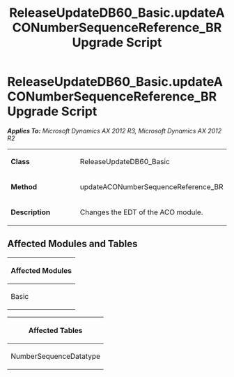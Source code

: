 ﻿---
title: ReleaseUpdateDB60_Basic.updateACONumberSequenceReference_BR Upgrade Script
TOCTitle: ReleaseUpdateDB60_Basic.updateACONumberSequenceReference_BR Upgrade Script
ms:assetid: 71db451a-20e0-be1e-8407-0c37317423b6
ms:mtpsurl: https://msdn.microsoft.com/en-us/library/JJ685811(v=AX.60)
ms:contentKeyID: 49709011
ms.date: 05/18/2015
mtps_version: v=AX.60
---

# ReleaseUpdateDB60\_Basic.updateACONumberSequenceReference\_BR Upgrade Script 


_**Applies To:** Microsoft Dynamics AX 2012 R3, Microsoft Dynamics AX 2012 R2_

<table>
<colgroup>
<col style="width: 50%" />
<col style="width: 50%" />
</colgroup>
<tbody>
<tr class="odd">
<td><p><strong>Class</strong></p></td>
<td><p>ReleaseUpdateDB60_Basic</p></td>
</tr>
<tr class="even">
<td><p><strong>Method</strong></p></td>
<td><p>updateACONumberSequenceReference_BR</p></td>
</tr>
<tr class="odd">
<td><p><strong>Description</strong></p></td>
<td><p>Changes the EDT of the ACO module.</p></td>
</tr>
</tbody>
</table>


## Affected Modules and Tables

<table>
<colgroup>
<col style="width: 100%" />
</colgroup>
<thead>
<tr class="header">
<th><p>Affected Modules</p></th>
</tr>
</thead>
<tbody>
<tr class="odd">
<td><p>Basic</p></td>
</tr>
</tbody>
</table>


<table>
<colgroup>
<col style="width: 100%" />
</colgroup>
<thead>
<tr class="header">
<th><p>Affected Tables</p></th>
</tr>
</thead>
<tbody>
<tr class="odd">
<td><p>NumberSequenceDatatype</p></td>
</tr>
</tbody>
</table>

  


